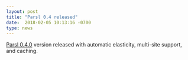 ```yaml
---
layout: post
title: "Parsl 0.4 released"
date:  2018-02-05 10:13:16 -0700
type: news
---
```

[Parsl 0.4.0](https://pypi.python.org/pypi/parsl) version released with automatic elasticity, multi-site support, and caching. 

